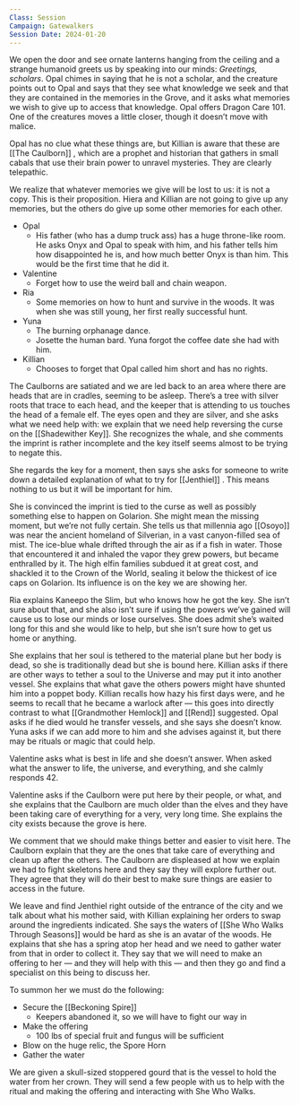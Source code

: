 ```yaml
---
Class: Session
Campaign: Gatewalkers
Session Date: 2024-01-20
---
```

We open the door and see ornate lanterns hanging from the ceiling and a strange humanoid greets us by speaking into our minds: _Greetings, scholars_. Opal chimes in saying that he is not a scholar, and the creature points out to Opal and says that they see what knowledge we seek and that they are contained in the memories in the Grove, and it asks what memories we wish to give up to access that knowledge. Opal offers Dragon Care 101. One of the creatures moves a little closer, though it doesn’t move with malice.

Opal has no clue what these things are, but Killian is aware that these are [[The Caulborn]] , which are a prophet and historian that gathers in small cabals that use their brain power to unravel mysteries. They are clearly telepathic.

We realize that whatever memories we give will be lost to us: it is not a copy. This is their proposition. Hiera and Killian are not going to give up any memories, but the others do give up some other memories for each other.

- Opal
    - His father (who has a dump truck ass) has a huge throne-like room. He asks Onyx and Opal to speak with him, and his father tells him how disappointed he is, and how much better Onyx is than him. This would be the first time that he did it.
- Valentine
    - Forget how to use the weird ball and chain weapon.
- Ria
    - Some memories on how to hunt and survive in the woods. It was when she was still young, her first really successful hunt.
- Yuna
    - The burning orphanage dance.
    - Josette the human bard. Yuna forgot the coffee date she had with him.
- Killian
    - Chooses to forget that Opal called him short and has no rights.

The Caulborns are satiated and we are led back to an area where there are heads that are in cradles, seeming to be asleep. There’s a tree with silver roots that trace to each head, and the keeper that is attending to us touches the head of a female elf. The eyes open and they are silver, and she asks what we need help with: we explain that we need help reversing the curse on the [[Shadewither Key]]. She recognizes the whale, and she comments the imprint is rather incomplete and the key itself seems almost to be trying to negate this.

She regards the key for a moment, then says she asks for someone to write down a detailed explanation of what to try for [[Jenthiel]] . This means nothing to us but it will be important for him.

She is convinced the imprint is tied to the curse as well as possibly something else to happen on Golarion. She might mean the missing moment, but we’re not fully certain. She tells us that millennia ago [[Osoyo]] was near the ancient homeland of Silverian, in a vast canyon-filled sea of mist. The ice-blue whale drifted through the air as if a fish in water. Those that encountered it and inhaled the vapor they grew powers, but became enthralled by it. The high elfin families subdued it at great cost, and shackled it to the Crown of the World, sealing it below the thickest of ice caps on Golarion. Its influence is on the key we are showing her.

Ria explains Kaneepo the Slim, but who knows how he got the key. She isn’t sure about that, and she also isn’t sure if using the powers we’ve gained will cause us to lose our minds or lose ourselves. She does admit she’s waited long for this and she would like to help, but she isn’t sure how to get us home or anything.

She explains that her soul is tethered to the material plane but her body is dead, so she is traditionally dead but she is bound here. Killian asks if there are other ways to tether a soul to the Universe and may put it into another vessel. She explains that what gave the others powers might have shunted him into a poppet body. Killian recalls how hazy his first days were, and he seems to recall that he became a warlock after — this goes into directly contrast to what [[Grandmother Hemlock]] and [[Rend]] suggested. Opal asks if he died would he transfer vessels, and she says she doesn’t know. Yuna asks if we can add more to him and she advises against it, but there may be rituals or magic that could help.

Valentine asks what is best in life and she doesn’t answer. When asked what the answer to life, the universe, and everything, and she calmly responds 42.

Valentine asks if the Caulborn were put here by their people, or what, and she explains that the Caulborn are much older than the elves and they have been taking care of everything for a very, very long time. She explains the city exists because the grove is here.

We comment that we should make things better and easier to visit here. The Caulborn explain that they are the ones that take care of everything and clean up after the others. The Caulborn are displeased at how we explain we had to fight skeletons here and they say they will explore further out. They agree that they will do their best to make sure things are easier to access in the future.

We leave and find Jenthiel right outside of the entrance of the city and we talk about what his mother said, with Killian explaining her orders to swap around the ingredients indicated. She says the waters of [[She Who Walks Through Seasons]] would be hard as she is an avatar of the woods. He explains that she has a spring atop her head and we need to gather water from that in order to collect it. They say that we will need to make an offering to her — and they will help with this — and then they go and find a specialist on this being to discuss her.

To summon her we must do the following:

- Secure the [[Beckoning Spire]]
    - Keepers abandoned it, so we will have to fight our way in
- Make the offering
    - 100 lbs of special fruit and fungus will be sufficient
- Blow on the huge relic, the Spore Horn
- Gather the water

We are given a skull-sized stoppered gourd that is the vessel to hold the water from her crown. They will send a few people with us to help with the ritual and making the offering and interacting with She Who Walks.